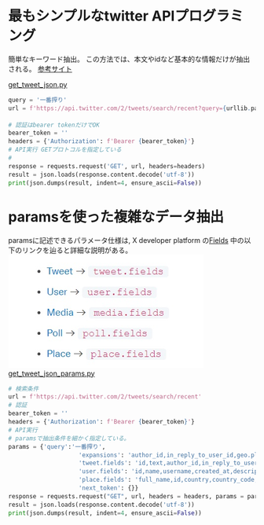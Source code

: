 # 最もシンプルなtwitter APIプログラミング

簡単なキーワード抽出。 この方法では、本文やidなど基本的な情報だけが抽出される。
[参考サイト](https://developer.twitter.com/en/docs/twitter-api/tweets/search/introduction)

[get_tweet_json.py](get_tweet_json.py)
``` python
query = '一番搾り'
url = f'https://api.twitter.com/2/tweets/search/recent?query={urllib.parse.quote(query)}'

# 認証はbearer tokenだけでOK  
bearer_token = ''
headers = {'Authorization': f'Bearer {bearer_token}'}
# API実行 GETプロトコルを指定している
# 
response = requests.request('GET', url, headers=headers)
result = json.loads(response.content.decode('utf-8'))
print(json.dumps(result, indent=4, ensure_ascii=False))
```
# paramsを使った複雑なデータ抽出
paramsに記述できるパラメータ仕様は, X developer platform の[Fields](https://developer.twitter.com/en/docs/twitter-api/fields) 中の以下のリンクを辿ると詳細な説明がある。![Fields](Fields.jpg)  
[get_tweet_json_params.py](get_tweet_json_params.py)


``` python
# 検索条件
url = f'https://api.twitter.com/2/tweets/search/recent'
# 認証
bearer_token = ''
headers = {'Authorization': f'Bearer {bearer_token}'}
# API実行
# paramsで抽出条件を細かく指定している。
params = {'query':'一番搾り',                    
                    'expansions': 'author_id,in_reply_to_user_id,geo.place_id',
                    'tweet.fields': 'id,text,author_id,in_reply_to_user_id,geo,conversation_id,created_at,lang,public_metrics,referenced_tweets,reply_settings,source',
                    'user.fields': 'id,name,username,created_at,description,public_metrics,verified',
                    'place.fields': 'full_name,id,country,country_code,geo,name,place_type',
                    'next_token': {}}
response = requests.request("GET", url, headers = headers, params = params)
result = json.loads(response.content.decode('utf-8'))
print(json.dumps(result, indent=4, ensure_ascii=False))
```